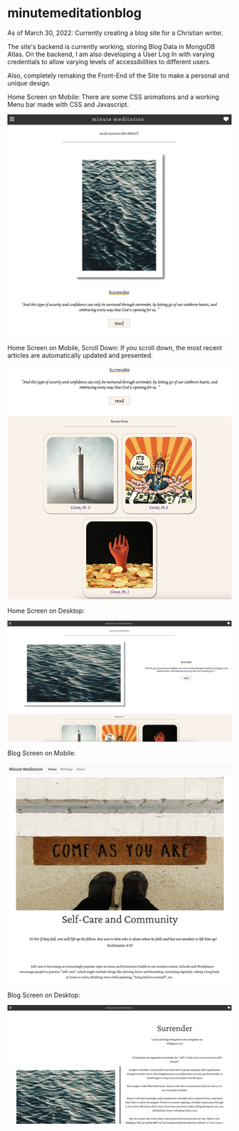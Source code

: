 # minutemeditationblog
As of March 30, 2022:
Currently creating a blog site for a Christian writer.

The site's backend is currently working, storing Blog Data in MongoDB Atlas. 
On the backend, I am also developing a User Log In with varying credentials to allow varying levels of accessibilities to different users.

Also, completely remaking the Front-End of the Site to make a personal and unique design. 

Home Screen on Mobile:
There are some CSS animations and a working Menu bar made with CSS and Javascript.

![Home - Mobile](MM-Home-Mobile.png)

Home Screen on Mobile, Scroll Down:
If you scroll down, the most recent articles are automatically updated and presented.

![Home2 - Mobile](MM-Home2-Mobile.png)

Home Screen on Desktop:

![Home - Desktop](MM-Desktop-Mobile.png)

Blog Screen on Mobile:

![Blog - Mobile](MM-Blog-Mobile.png)

Blog Screen on Desktop:

![Blog - Desktop](MM-Blog-Desktop.png)

